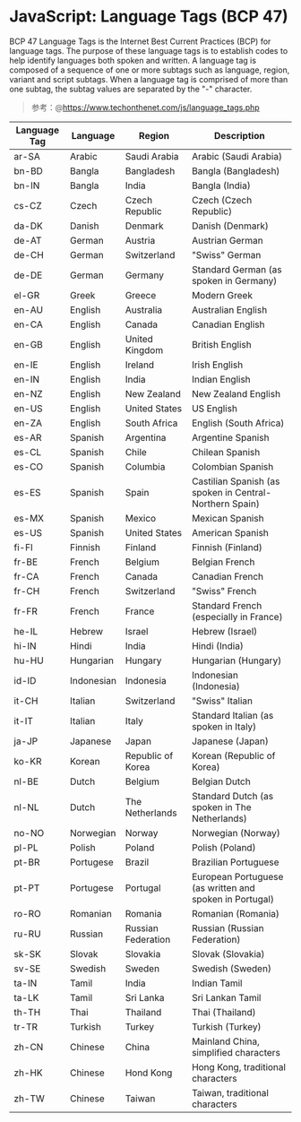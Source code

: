 # JavaScript: Language Tags (BCP 47)

BCP 47 Language Tags is the Internet Best Current Practices (BCP) for language tags. The purpose of these language tags is to establish codes to help identify languages both spoken and written. A language tag is composed of a sequence of one or more subtags such as language, region, variant and script subtags. When a language tag is comprised of more than one subtag, the subtag values are separated by the "-" character.

> 参考：@https://www.techonthenet.com/js/language_tags.php

| Language Tag | Language   | Region             | Description                                             |
| ------------ | ---------- | ------------------ | ------------------------------------------------------- |
| ar-SA        | Arabic     | Saudi Arabia       | Arabic (Saudi Arabia)                                   |
| bn-BD        | Bangla     | Bangladesh         | Bangla (Bangladesh)                                     |
| bn-IN        | Bangla     | India              | Bangla (India)                                          |
| cs-CZ        | Czech      | Czech Republic     | Czech (Czech Republic)                                  |
| da-DK        | Danish     | Denmark            | Danish (Denmark)                                        |
| de-AT        | German     | Austria            | Austrian German                                         |
| de-CH        | German     | Switzerland        | "Swiss" German                                          |
| de-DE        | German     | Germany            | Standard German (as spoken in Germany)                  |
| el-GR        | Greek      | Greece             | Modern Greek                                            |
| en-AU        | English    | Australia          | Australian English                                      |
| en-CA        | English    | Canada             | Canadian English                                        |
| en-GB        | English    | United Kingdom     | British English                                         |
| en-IE        | English    | Ireland            | Irish English                                           |
| en-IN        | English    | India              | Indian English                                          |
| en-NZ        | English    | New Zealand        | New Zealand English                                     |
| en-US        | English    | United States      | US English                                              |
| en-ZA        | English    | South Africa       | English (South Africa)                                  |
| es-AR        | Spanish    | Argentina          | Argentine Spanish                                       |
| es-CL        | Spanish    | Chile              | Chilean Spanish                                         |
| es-CO        | Spanish    | Columbia           | Colombian Spanish                                       |
| es-ES        | Spanish    | Spain              | Castilian Spanish (as spoken in Central-Northern Spain) |
| es-MX        | Spanish    | Mexico             | Mexican Spanish                                         |
| es-US        | Spanish    | United States      | American Spanish                                        |
| fi-FI        | Finnish    | Finland            | Finnish (Finland)                                       |
| fr-BE        | French     | Belgium            | Belgian French                                          |
| fr-CA        | French     | Canada             | Canadian French                                         |
| fr-CH        | French     | Switzerland        | "Swiss" French                                          |
| fr-FR        | French     | France             | Standard French (especially in France)                  |
| he-IL        | Hebrew     | Israel             | Hebrew (Israel)                                         |
| hi-IN        | Hindi      | India              | Hindi (India)                                           |
| hu-HU        | Hungarian  | Hungary            | Hungarian (Hungary)                                     |
| id-ID        | Indonesian | Indonesia          | Indonesian (Indonesia)                                  |
| it-CH        | Italian    | Switzerland        | "Swiss" Italian                                         |
| it-IT        | Italian    | Italy              | Standard Italian (as spoken in Italy)                   |
| ja-JP        | Japanese   | Japan              | Japanese (Japan)                                        |
| ko-KR        | Korean     | Republic of Korea  | Korean (Republic of Korea)                              |
| nl-BE        | Dutch      | Belgium            | Belgian Dutch                                           |
| nl-NL        | Dutch      | The Netherlands    | Standard Dutch (as spoken in The Netherlands)           |
| no-NO        | Norwegian  | Norway             | Norwegian (Norway)                                      |
| pl-PL        | Polish     | Poland             | Polish (Poland)                                         |
| pt-BR        | Portugese  | Brazil             | Brazilian Portuguese                                    |
| pt-PT        | Portugese  | Portugal           | European Portuguese (as written and spoken in Portugal) |
| ro-RO        | Romanian   | Romania            | Romanian (Romania)                                      |
| ru-RU        | Russian    | Russian Federation | Russian (Russian Federation)                            |
| sk-SK        | Slovak     | Slovakia           | Slovak (Slovakia)                                       |
| sv-SE        | Swedish    | Sweden             | Swedish (Sweden)                                        |
| ta-IN        | Tamil      | India              | Indian Tamil                                            |
| ta-LK        | Tamil      | Sri Lanka          | Sri Lankan Tamil                                        |
| th-TH        | Thai       | Thailand           | Thai (Thailand)                                         |
| tr-TR        | Turkish    | Turkey             | Turkish (Turkey)                                        |
| zh-CN        | Chinese    | China              | Mainland China, simplified characters                   |
| zh-HK        | Chinese    | Hond Kong          | Hong Kong, traditional characters                       |
| zh-TW        | Chinese    | Taiwan             | Taiwan, traditional characters                          |

